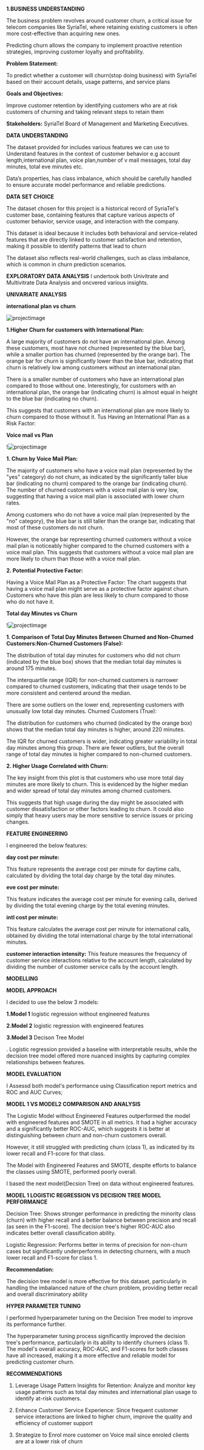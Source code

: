 **1.BUSINESS UNDERSTANDING**

The business problem revolves around customer churn, a critical issue for telecom companies like SyriaTel, where retaining existing customers is often more cost-effective than acquiring new ones. 

Predicting churn allows the company to implement proactive retention strategies, improving customer loyalty and profitability.

**Problem Statement:** 

To predict whether a customer will churn(stop doing business) with SyriaTel  based on their account details, usage patterns, and service plans

**Goals and Objectives:** 

Improve customer retention by identifying customers who are at risk customers of churning and taking relevant steps to retain them

**Stakeholders:** SyriaTel Board of Management and Marketing Executives.

**DATA UNDERSTANDING**

The dataset provided for includes  various features we can use to Understand features in the context of customer behavior e.g account length,international plan, voice plan,number of v mail messages, total day minutes, total eve minutes etc.

Data’s properties, has  class imbalance, which should be  carefully handled to ensure accurate model performance and reliable predictions.

**DATA SET CHOICE**

The dataset chosen for this project is a historical record of SyriaTel's customer base, containing features that capture various aspects of customer behavior, service usage, and interaction with the company. 

This dataset is ideal because it includes both behavioral and service-related features that are directly linked to customer satisfaction and retention, making it possible to identify patterns that lead to churn

The dataset also reflects real-world challenges, such as class imbalance, which is common in churn prediction scenarios.

**EXPLORATORY DATA ANALYSIS**
I undertook both Univitrate and Multivitrate Data Analysis and oncvered various insights.

**UNIVARIATE ANALYSIS**

**international plan vs churn**

![projectimage](image1.png)

**1.Higher Churn for customers with  International Plan:**

A large majority of customers do not have an international plan. Among these customers, most have not churned (represented by the blue bar), while a smaller portion has churned (represented by the orange bar).
The orange bar for churn is significantly lower than the blue bar, indicating that churn is relatively low among customers without an international plan.

There is a smaller number of customers who have an international plan compared to those without one.
Interestingly, for customers with an international plan, the orange bar (indicating churn) is almost equal in height to the blue bar (indicating no churn). 

This suggests that customers with an international plan are more likely to churn compared to those without it. Tus Having an International Plan as a Risk Factor:

**Voice mail vs Plan**

!![projectimage](image2.png)
  
**1. Churn by Voice Mail Plan:**

The majority of customers who have a voice mail plan (represented by the "yes" category) do not churn, as indicated by the significantly taller blue bar (indicating no churn) compared to the orange bar (indicating churn).
The number of churned customers with a voice mail plan is very low, suggesting that having a voice mail plan is associated with lower churn rates.


Among customers who do not have a voice mail plan (represented by the "no" category), the blue bar is still taller than the orange bar, indicating that most of these customers do not churn.


However, the orange bar representing churned customers without a voice mail plan is noticeably higher compared to the churned customers with a voice mail plan. This suggests that customers without a voice mail plan are more likely to churn than those with a voice mail plan.


**2. Potential Protective Factor:**

Having a Voice Mail Plan as a Protective Factor:
The chart suggests that having a voice mail plan might serve as a protective factor against churn. Customers who have this plan are less likely to churn compared to those who do not have it.

**Total day Minutes vs Churn**


!![projectimage](image3.png)

**1. Comparison of Total Day Minutes Between Churned and Non-Churned Customers:Non-Churned Customers (False):**

The distribution of total day minutes for customers who did not churn (indicated by the blue box) shows that the median total day minutes is around 175 minutes.

The interquartile range (IQR) for non-churned customers is narrower compared to churned customers, indicating that their usage tends to be more consistent and centered around the median.

There are some outliers on the lower end, representing customers with unusually low total day minutes.
Churned Customers (True):

The distribution for customers who churned (indicated by the orange box) shows that the median total day minutes is higher, around 220 minutes.

The IQR for churned customers is wider, indicating greater variability in total day minutes among this group.
There are fewer outliers, but the overall range of total day minutes is higher compared to non-churned customers.

**2. Higher Usage Correlated with Churn:**

The key insight from this plot is that customers who use more total day minutes are more likely to churn. This is evidenced by the higher median and wider spread of total day minutes among churned customers.

This suggests that high usage during the day might be associated with customer dissatisfaction or other factors leading to churn. It could also simply that heavy users may be more sensitive to service issues or pricing changes.

**FEATURE ENGINEERING**

I engineered the below features:

**day cost per minute:**

This feature represents the average cost per minute for daytime calls, calculated by dividing the total day charge by the total day minutes.

**eve cost per minute:**

 This feature indicates the average cost per minute for evening calls, derived by dividing the total evening charge by the total evening minutes.


**intl cost per minute:** 

This feature calculates the average cost per minute for international calls, obtained by dividing the total international charge by the total international minutes.

**customer interaction intensity:**
 This feature measures the frequency of customer service interactions relative to the account length, calculated by dividing the number of customer service calls by the account length.

 **MODELLING**

**MODEL APPROACH**

I decided to use the below 3 models:


**1.Model 1** logistic regression without engineered features

**2.Model 2** logistic regression with engineered features

**3.Model 3** Decison Tree Model

. Logistic regression provided a baseline with interpretable results, while the decision tree model offered more nuanced insights by capturing complex relationships between features.

**MODEL EVALUATION**

I Assessd both model's performance using  Classification report  metrics and ROC and AUC Curves;

**MODEL 1 VS MODEL2 COMPARISON AND ANALYSIS**

The Logistic  Model without Engineered Features outperformed  the model with engineered features and SMOTE in all metrics. It had a higher accuracy and a significantly better ROC-AUC, which suggests it is better at distinguishing between churn and non-churn customers overall. 

However, it still struggled with predicting churn (class 1), as indicated by its lower recall and F1-score for that class.

The Model with Engineered Features and SMOTE, despite efforts to balance the classes using SMOTE, performed poorly overall.

I based the next model(Decsion Tree) on data without engineered features.

**MODEL 1 LOGISTIC REGRESSION VS DECISION TREE MODEL  PERFORMANCE**

Decision Tree: Shows stronger performance in predicting the minority class (churn) with higher recall and a better balance between precision and recall (as seen in the F1-score). The decision tree's higher ROC-AUC also indicates better overall classification ability.

Logistic Regression: Performs better in terms of precision for non-churn cases but significantly underperforms in detecting churners, with a much lower recall and F1-score for class 1.

**Recommendation:**

The decision tree model is more effective for this dataset, particularly in handling the imbalanced nature of the churn problem, providing better recall and overall discriminatory ability

**HYPER PARAMETER TUNING**

I performed  hyperparameter tuning on the Decision Tree  model to improve its performance further.

The hyperparameter tuning process significantly improved the decision tree's performance, particularly in its ability to identify churners (class 1). The model's overall accuracy, ROC-AUC, and F1-scores for both classes have all increased, making it a more effective and reliable model for predicting customer churn.


**RECOMMENDATIONS**

1. Leverage Usage Pattern Insights for Retention: Analyze and monitor key usage patterns such as total day minutes and international plan usage to identify at-risk customers.

2. Enhance Customer Service Experience: Since frequent customer service interactions are linked to higher churn, improve the quality and efficiency of customer support

3. Strategize to Enrol more customer on Voice mail since enroled clients are at a lower risk of churn




























 






